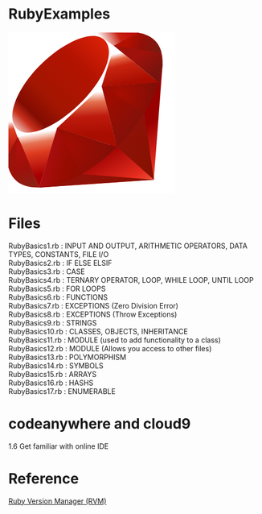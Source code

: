 # RubyExamples   
![Ruby](https://github.com/cusey/ImageForWiki/blob/master/Logos/Ruby.PNG)   


# Files  
RubyBasics1.rb : INPUT AND OUTPUT, ARITHMETIC OPERATORS, DATA TYPES, CONSTANTS, FILE I/O  
RubyBasics2.rb : IF ELSE ELSIF  
RubyBasics3.rb : CASE  
RubyBasics4.rb : TERNARY OPERATOR, LOOP, WHILE LOOP, UNTIL LOOP  
RubyBasics5.rb : FOR LOOPS    
RubyBasics6.rb : FUNCTIONS  
RubyBasics7.rb : EXCEPTIONS (Zero Division Error)    
RubyBasics8.rb : EXCEPTIONS (Throw Exceptions)  
RubyBasics9.rb : STRINGS  
RubyBasics10.rb : CLASSES, OBJECTS, INHERITANCE  
RubyBasics11.rb : MODULE (used to add functionality to a class)  
RubyBasics12.rb : MODULE (Allows you access to other files)      
RubyBasics13.rb : POLYMORPHISM  
RubyBasics14.rb : SYMBOLS  
RubyBasics15.rb : ARRAYS  
RubyBasics16.rb : HASHS  
RubyBasics17.rb : ENUMERABLE  

# codeanywhere and cloud9
1.6 Get familiar with online IDE

# Reference  
[Ruby Version Manager (RVM)](https://rvm.io/)
